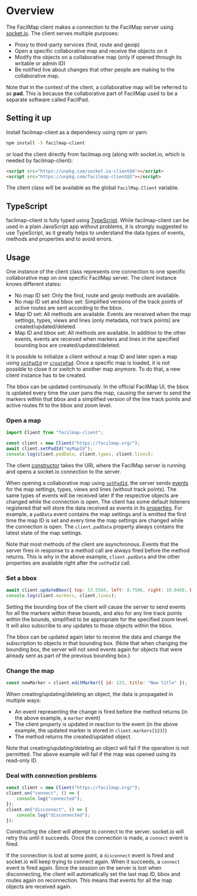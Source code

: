 # Overview

The FacilMap client makes a connection to the FacilMap server using [socket.io](http://socket.io/). The client serves multiple purposes:
* Proxy to third-party services (find, route and geoip)
* Open a specific collaborative map and receive the objects on it
* Modify the objects on a collaborative map (only if opened through its writable or admin ID)
* Be notified live about changes that other people are making to the collaborative map.

Note that in the context of the client, a collaborative map will be referred to as __pad__. This is because the collaborative part of FacilMap used to be a separate software called FacilPad.


## Setting it up

Install facilmap-client as a dependency using npm or yarn:

```bash
npm install -S facilmap-client
```

or load the client directly from facilmap.org (along with socket.io, which is needed by facilmap-client):

```html
<script src="https://unpkg.com/socket.io-client@4"></script>
<script src="https://unpkg.com/facilmap-client@3"></script>
```

The client class will be available as the global `FacilMap.Client` variable.


## TypeScript

facilmap-client is fully typed using [TypeScript](https://www.typescriptlang.org/). While facilmap-client can be used in a plain JavaScript app without problems, it is strongly suggested to use TypeScript, as it greatly helps to understand the data types of events, methods and properties and to avoid errors.


## Usage

One instance of the client class represents one connection to one specific collaborative map on one specific FacilMap server. The client instance knows different states:

* No map ID set: Only the find, route and geoip methods are available.
* No map ID set and bbox set: Simplified versions of the track points of active routes are sent according to the bbox.
* Map ID set: All methods are available. Events are received when the map settings, types, views and lines (only metadata, not track points) are created/updated/deleted.
* Map ID and bbox set: All methods are available. In addition to the other events, events are received when markers and lines in the specified bounding box are created/updated/deleted.

It is possible to initialize a client without a map ID and later open a map using [`setPadId`](./methods#setpadid-padid) or [`createPad`](./methods#createpad-data). Once a specific map is loaded, it is not possible to close it or switch to another map anymore. To do that, a new client instance has to be created.

The bbox can be updated continuously. In the official FacilMap UI, the bbox is updated every time the user pans the map, causing the server to send the markers within that bbox and a simplified version of the line track points and active routes fit to the bbox and zoom level.

### Open a map

```js
import Client from "facilmap-client";

const client = new Client("https://facilmap.org/");
await client.setPadId("myMapId");
console.log(client.padData, client.types, client.lines);
```

The client [constructor](./methods#constructor-server-padid) takes the URL where the FacilMap server is running and opens a socket.io connection to the server.

When opening a collaborative map using [`setPadId`](./methods#setpadid-padid), the server sends [events](./events) for the map settings, types, views and lines (without track points). The same types of events will be received later if the respective objects are changed while the connection is open. The client has some default listeners registered that will store the data received as events in its [properties](./properties). For example, a `padData` event contains the map settings and is emitted the first time the map ID is set and every time the map settings are changed while the connection is open. The `client.padData` property always contains the latest state of the map settings.

Note that most methods of the client are asynchronous. Events that the server fires in response to a method call are always fired before the method returns. This is why in the above example, `client.padData` and the other properties are available right after the `setPadId` call.

### Set a bbox

```js
await client.updateBbox({ top: 53.5566, left: 8.7506, right: 19.8468, bottom: 50.1980, zoom: 8 });
console.log(client.markers, client.lines);
```

Setting the bounding box of the client will cause the server to send events for all the markers within these bounds, and also for any line track points within the bounds, simplified to be appropriate for the specified zoom level. It will also subscribe to any updates to those objects within the bbox.

The bbox can be updated again later to receive the data and change the subscription to objects in that bounding box. (Note that when changing the bounding box, the server will not send events again for objects that were already sent as part of the previous bounding box.)

### Change the map

```js
const newMarker = client.editMarker({ id: 123, title: "New title" });
```

When creating/updating/deleting an object, the data is propagated in multiple ways:
* An event representing the change is fired before the method returns (in the above example, a `marker` event)
* The client property is updated in reaction to the event (in the above example, the updated marker is stored in `client.markers[123]`)
* The method returns the created/updated object.

Note that creating/updating/deleting an object will fail if the operation is not permitted. The above example will fail if the map was opened using its read-only ID.

### Deal with connection problems

```js
const client = new Client("https://facilmap.org/");
client.on("connect", () => {
	console.log("connected");
});
client.on("disconnect", () => {
	console.log("disconnected");
});
```

Constructing the client will attempt to connect to the server. socket.io will retry this until it succeeds. Once the connection is made, a `connect` event is fired.

If the connection is lost at some point, a `disconnect` event is fired and socket.io will keep trying to connect again. When it succeeds, a `connect` event is fired again. Since the session on the server is lost when disconnecting, the client will automatically set the last map ID, bbox and routes again on reconnection. This means that events for all the map objects are received again.